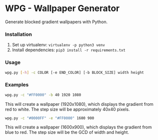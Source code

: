 WPG - Wallpaper Generator
=========================

Generate blocked gradient wallpapers with Python.

### Installation

1. Set up virtualenv: `virtualenv -p python3 venv`
2. Install dependencies: `pip3 install -r requirements.txt`

### Usage

```bash
wpg.py [-h] -c COLOR [-e END_COLOR] [-b BLOCK_SIZE] width height
```

### Examples

```bash
wpg.py -c "#FF0000" -b 40 1920 1080
```

This will create a wallpaper (1920x1080), which displays the gradient from red to white. The step size will be approximately 40x40 pixels.

```bash
wpg.py -c "#0000FF" -e "#FF0000" 1600 900
```

This will create a wallpaper (1600x900), which displays the gradient from blue to red. The step size will be the GCD of width and height.

